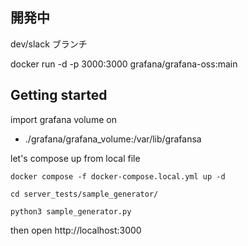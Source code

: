 ## 開発中

dev/slack ブランチ

docker run -d -p 3000:3000 grafana/grafana-oss:main

## Getting started

import grafana volume on

- ./grafana/grafana_volume:/var/lib/grafansa

let's compose up from local file

```
docker compose -f docker-compose.local.yml up -d

cd server_tests/sample_generator/

python3 sample_generator.py
```

then open http://localhost:3000
